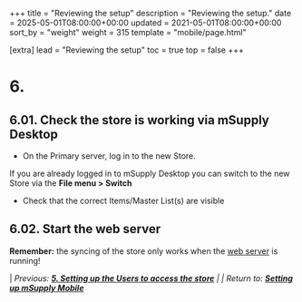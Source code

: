 +++
title = "Reviewing the setup"
description = "Reviewing the setup."
date = 2025-05-01T08:00:00+00:00
updated = 2021-05-01T08:00:00+00:00
sort_by = "weight"
weight = 315
template = "mobile/page.html"

[extra]
lead = "Reviewing the setup"
toc = true
top = false
+++


# 6. 
## 6.01. Check the store is working via mSupply Desktop

  * On the Primary server, log in to the new Store. 

If you are already logged in to mSupply Desktop you can switch to the new Store via the **File menu > Switch** [<img src="/_media/en:mobile:setup:server_side:pasted:20200203-055400.png" class="mediaright" loading="lazy" alt="" />](/_detail/en:mobile:setup:server_side:pasted:20200203-055400.png?id=en%3Amobile%3Asetup%3Aserver_side%3Areview_setup)

  * Check that the correct Items/Master List(s) are visible

## 6.02. Start the web server

**Remember:** the syncing of the store only works when the  [web server](https://docs.msupply.org.nz/web_interface:using_the_web_server) is running!

|  *Previous:  **[5. Setting up the Users to access the store](/en:mobile:setup:server_side:users)** | | Return to:  **[Setting up mSupply Mobile](/en:mobile:setup:start)***  


